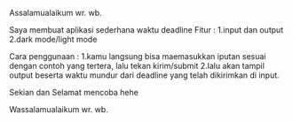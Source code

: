 Assalamualaikum wr. wb.

Saya membuat aplikasi sederhana waktu deadline
Fitur :
1.input dan output
2.dark mode/light mode

Cara penggunaan :
1.kamu langsung bisa maemasukkan iputan sesuai dengan contoh yang tertera, lalu tekan kirim/submit
2.lalu akan tampil output beserta waktu mundur dari deadline yang telah dikirimkan di input.

Sekian dan Selamat mencoba hehe

Wassalamualaikum wr. wb.
